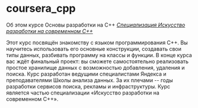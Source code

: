 # coursera_cpp

Об этом курсе
Основы разработки на C++
[*Специализация Искусство разработки на современном C++*](https://www.coursera.org/specializations/c-plus-plus-modern-development/)

Этот курс посвящён знакомству с языком программирования С++. Вы научитесь использовать его основные конструкции, создавать свои типы данных, разбивать программу на классы и функции. В конце курса вас ждёт финальный проект: вы сможете самостоятельно реализовать простое хранилище данных с возможностью добавления, удаления и поиска. Курс разработан ведущими специалистами Яндекса и преподавателями Школы анализа данных. За их плечами -- годы разработки сервисов поиска, рекламы и инфраструктуры. Курс является частью специализации «Искусство разработки на современном C++».
